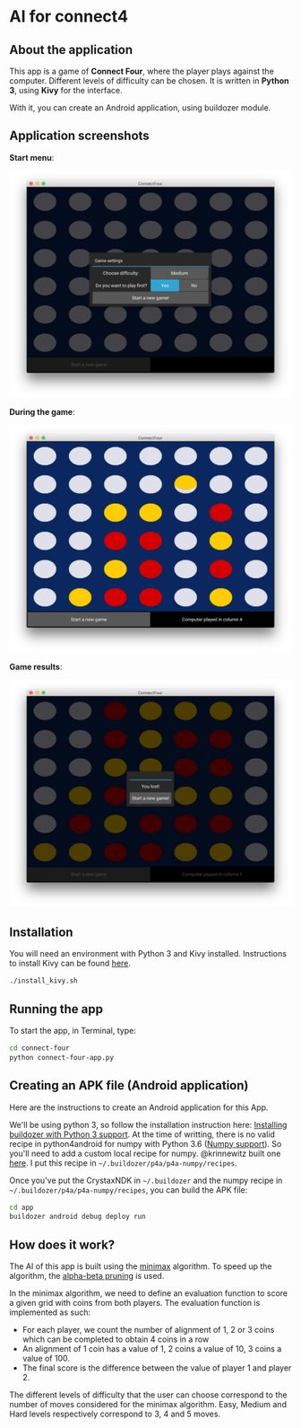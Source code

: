 # AI for connect4

## About the application

This app is a game of **Connect Four**, where the player plays against the computer. Different levels of difficulty can be chosen.
It is written in **Python 3**, using **Kivy** for the interface.

With it, you can create an Android application, using buildozer module.


## Application screenshots

**Start menu**:

![start menu](screenshots/start-menu.png)

**During the game**:

![animation.png](screenshots/animation.png)

**Game results**:

![results](screenshots/results.png)



## Installation

You will need an environment with Python 3 and Kivy installed. Instructions to install Kivy can be found [here](https://kivy.org/docs/installation/installation.html).

```bash
./install_kivy.sh
```

## Running the app

To start the app, in Terminal, type:

```bash
cd connect-four
python connect-four-app.py
```

## Creating an APK file (Android application)
Here are the instructions to create an Android application for this App.

We'll be using python 3, so follow the installation instruction here: [Installing buildozer with Python 3 support](https://github.com/kivy/buildozer#installing-buildozer-with-python3-support).
At the time of writting, there is no valid recipe in python4android for numpy with Python 3.6 ([Numpy support](https://github.com/kivy/python-for-android/issues/882)). So you'll need to add a custom local recipe for numpy. @krinnewitz built one [here](https://github.com/kivy/python-for-android/issues/882). I put this recipe in `~/.buildozer/p4a/p4a-numpy/recipes`.

Once you've put the CrystaxNDK in `~/.buildozer` and the numpy recipe in `~/.buildozer/p4a/p4a-numpy/recipes`, you can build the APK file:

```bash
cd app 
buildozer android debug deploy run
```

## How does it work?

The AI of this app is built using the [minimax](https://en.wikipedia.org/wiki/Minimax) algorithm. To speed up the algorithm, the [alpha-beta pruning](https://en.wikipedia.org/wiki/Alpha%E2%80%93beta_pruning) is used. 

In the minimax algorithm, we need to define an evaluation function to score a given grid with coins from both players. The evaluation function is implemented as such:
- For each player, we count the number of alignment of 1, 2 or 3 coins which can be completed to obtain 4 coins in a row
- An alignment of 1 coin has a value of 1, 2 coins a value of 10, 3 coins a value of 100.
- The final score is the difference between the value of player 1 and player 2.

The different levels of difficulty that the user can choose correspond to the number of moves considered for the minimax algorithm. Easy, Medium and Hard levels respectively correspond to 3, 4 and 5 moves.

